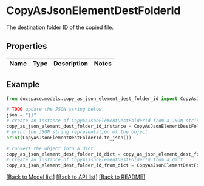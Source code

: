 # CopyAsJsonElementDestFolderId

The destination folder ID of the copied file.

## Properties

Name | Type | Description | Notes
------------ | ------------- | ------------- | -------------

## Example

```python
from docspace.models.copy_as_json_element_dest_folder_id import CopyAsJsonElementDestFolderId

# TODO update the JSON string below
json = "{}"
# create an instance of CopyAsJsonElementDestFolderId from a JSON string
copy_as_json_element_dest_folder_id_instance = CopyAsJsonElementDestFolderId.from_json(json)
# print the JSON string representation of the object
print(CopyAsJsonElementDestFolderId.to_json())

# convert the object into a dict
copy_as_json_element_dest_folder_id_dict = copy_as_json_element_dest_folder_id_instance.to_dict()
# create an instance of CopyAsJsonElementDestFolderId from a dict
copy_as_json_element_dest_folder_id_from_dict = CopyAsJsonElementDestFolderId.from_dict(copy_as_json_element_dest_folder_id_dict)
```
[[Back to Model list]](../README.md#documentation-for-models) [[Back to API list]](../README.md#documentation-for-api-endpoints) [[Back to README]](../README.md)


